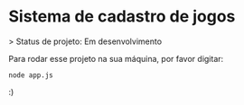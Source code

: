 <h1>Sistema de cadastro de jogos</h1>
> Status de projeto: Em desenvolvimento 

Para rodar esse projeto na sua máquina, por favor digitar:
```
node app.js
```
:)